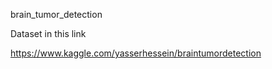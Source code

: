 brain_tumor_detection


Dataset in this link

https://www.kaggle.com/yasserhessein/braintumordetection

